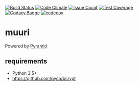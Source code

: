 [![Build Status](https://travis-ci.org/raspi/muuri.svg?branch=master)](https://travis-ci.org/raspi/muuri)
[![Code Climate](https://codeclimate.com/github/raspi/muuri/badges/gpa.svg)](https://codeclimate.com/github/raspi/muuri)
[![Issue Count](https://codeclimate.com/github/raspi/muuri/badges/issue_count.svg)](https://codeclimate.com/github/raspi/muuri)
[![Test Coverage](https://codeclimate.com/github/raspi/muuri/badges/coverage.svg)](https://codeclimate.com/github/raspi/muuri/coverage)
[![Codacy Badge](https://api.codacy.com/project/badge/Grade/4f87ea19ea5c48e881bc7928d1732c89)](https://www.codacy.com/app/raspi/muuri?utm_source=github.com&amp;utm_medium=referral&amp;utm_content=raspi/muuri&amp;utm_campaign=Badge_Grade)
[![codecov](https://codecov.io/gh/raspi/muuri/branch/master/graph/badge.svg)](https://codecov.io/gh/raspi/muuri)

# muuri

Powered by [Pyramid](https://trypyramid.com/)

## requirements

* Python 3.5+
* https://github.com/pyca/bcrypt

